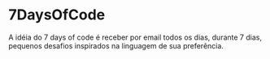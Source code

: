 # 7DaysOfCode

A idéia do 7 days of code é receber por email todos os dias, durante 7 dias, pequenos desafios inspirados na linguagem de sua preferência.
